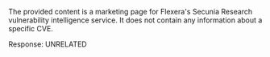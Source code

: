The provided content is a marketing page for Flexera's Secunia Research vulnerability intelligence service. It does not contain any information about a specific CVE.

Response: UNRELATED
